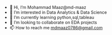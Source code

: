 - 👋 Hi, I’m Mohammad Maaz@md-maaz
- 👀 I’m interested in Data Analytics & Data Science 
- 🌱 I’m currently learning python,sql,tableau
- 💞️ I’m looking to collaborate on EDA projects
- 📫 How to reach me mdmaaz0786@gmail.com

<!---
md-maaz/md-maaz is a ✨ special ✨ repository because its `README.md` (this file) appears on your GitHub profile.
You can click the Preview link to take a look at your changes.
--->

